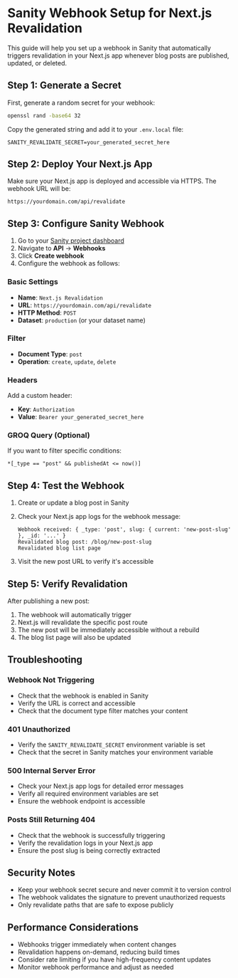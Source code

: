 # Sanity Webhook Setup for Next.js Revalidation

This guide will help you set up a webhook in Sanity that automatically triggers revalidation in your Next.js app whenever blog posts are published, updated, or deleted.

## Step 1: Generate a Secret

First, generate a random secret for your webhook:

```bash
openssl rand -base64 32
```

Copy the generated string and add it to your `.env.local` file:

```env
SANITY_REVALIDATE_SECRET=your_generated_secret_here
```

## Step 2: Deploy Your Next.js App

Make sure your Next.js app is deployed and accessible via HTTPS. The webhook URL will be:

```
https://yourdomain.com/api/revalidate
```

## Step 3: Configure Sanity Webhook

1. Go to your [Sanity project dashboard](https://www.sanity.io/manage)
2. Navigate to **API** → **Webhooks**
3. Click **Create webhook**
4. Configure the webhook as follows:

### Basic Settings
- **Name**: `Next.js Revalidation`
- **URL**: `https://yourdomain.com/api/revalidate`
- **HTTP Method**: `POST`
- **Dataset**: `production` (or your dataset name)

### Filter
- **Document Type**: `post`
- **Operation**: `create`, `update`, `delete`

### Headers
Add a custom header:
- **Key**: `Authorization`
- **Value**: `Bearer your_generated_secret_here`

### GROQ Query (Optional)
If you want to filter specific conditions:

```groq
*[_type == "post" && publishedAt <= now()]
```

## Step 4: Test the Webhook

1. Create or update a blog post in Sanity
2. Check your Next.js app logs for the webhook message:
   ```
   Webhook received: { _type: 'post', slug: { current: 'new-post-slug' }, _id: '...' }
   Revalidated blog post: /blog/new-post-slug
   Revalidated blog list page
   ```

3. Visit the new post URL to verify it's accessible

## Step 5: Verify Revalidation

After publishing a new post:

1. The webhook will automatically trigger
2. Next.js will revalidate the specific post route
3. The new post will be immediately accessible without a rebuild
4. The blog list page will also be updated

## Troubleshooting

### Webhook Not Triggering
- Check that the webhook is enabled in Sanity
- Verify the URL is correct and accessible
- Check that the document type filter matches your content

### 401 Unauthorized
- Verify the `SANITY_REVALIDATE_SECRET` environment variable is set
- Check that the secret in Sanity matches your environment variable

### 500 Internal Server Error
- Check your Next.js app logs for detailed error messages
- Verify all required environment variables are set
- Ensure the webhook endpoint is accessible

### Posts Still Returning 404
- Check that the webhook is successfully triggering
- Verify the revalidation logs in your Next.js app
- Ensure the post slug is being correctly extracted

## Security Notes

- Keep your webhook secret secure and never commit it to version control
- The webhook validates the signature to prevent unauthorized requests
- Only revalidate paths that are safe to expose publicly

## Performance Considerations

- Webhooks trigger immediately when content changes
- Revalidation happens on-demand, reducing build times
- Consider rate limiting if you have high-frequency content updates
- Monitor webhook performance and adjust as needed
